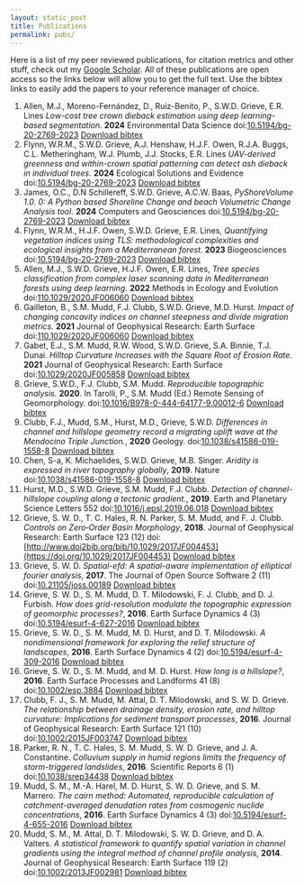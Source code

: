 ```yaml
---
layout: static_post
title: Publications
permalink: pubs/
---
```


Here is a list of my peer reviewed publications, for citation metrics and other stuff, check out my [Google Scholar](https://scholar.google.co.uk/citations?user=VwQbAzQAAAAJ&hl=en). All of these publications are open access so the links below will allow you to get the full text. Use the bibtex links to easily add the papers to your reference manager of choice.

1. Allen, M.J., Moreno-Fernández, D., Ruiz-Benito, P., S.W.D. Grieve, E.R. Lines *Low-cost tree crown dieback estimation using deep learning-based segmentation.* **2024** Environmental Data Science doi:[10.5194/bg-20-2769-2023](https://doi.org/10.1017/eds.2024.16) [Download bibtex](http://www.doi2bib.org/bib/10.1017/eds.2024.16)
1. Flynn, W.R.M., S.W.D. Grieve, A.J. Henshaw, H.J.F. Owen, R.J.A. Buggs, C.L. Metheringham, W.J. Plumb, J.J. Stocks, E.R. Lines *UAV-derived greenness and within-crown spatial patterning can detect ash dieback in individual trees.* **2024** Ecological Solutions and Evidence doi:[10.5194/bg-20-2769-2023](https://doi.org/10.1002/2688-8319.12343) [Download bibtex](http://www.doi2bib.org/bib/10.1002/2688-8319.12343)
1. James, O.C., D.N Schillereff, S.W.D. Grieve, A.C.W. Baas, *PyShoreVolume 1.0. 0: A Python based Shoreline Change and beach Volumetric Change Analysis tool.* **2024** Computers and Geosciences doi:[10.5194/bg-20-2769-2023](https://doi.org/10.1016/j.cageo.2024.105591) [Download bibtex](http://www.doi2bib.org/bib/10.1016/j.cageo.2024.105591)
1. Flynn, W.R.M., H.J.F. Owen, S.W.D. Grieve, E.R. Lines, *Quantifying vegetation indices using TLS: methodological complexities and ecological insights from a Mediterranean forest.* **2023** Biogeosciences doi:[10.5194/bg-20-2769-2023](https://doi.org/10.5194/bg-20-2769-2023) [Download bibtex](http://www.doi2bib.org/bib/10.5194/bg-20-2769-2023)
1. Allen, M.J., S.W.D. Grieve, H.J.F. Owen, E.R. Lines, *Tree species classification from complex laser scanning data in Mediterranean forests using deep learning.* **2022** Methods in Ecology and Evolution doi:[110.1029/2020JF006060](https://doi.org/10.1111/2041-210X.13981) [Download bibtex](http://www.doi2bib.org/bib/10.1111/2041-210X.13981)
1. Gailleton, B., S.M. Mudd, F.J. Clubb, S.W.D. Grieve, M.D. Hurst. *Impact of changing concavity indices on channel steepness and divide migration metrics.* **2021** Journal of Geophysical Research: Earth Surface doi:[110.1029/2020JF006060](https://doi.org/10.1029/2020JF006060) [Download bibtex](http://www.doi2bib.org/bib/10.1029/2020JF006060)
1. Gabet, E.J., S.M. Mudd, R.W. Wood, S.W.D. Grieve, S.A. Binnie, T.J. Dunai. *Hilltop Curvature Increases with the Square Root of Erosion Rate.* **2021** Journal of Geophysical Research: Earth Surface doi:[10.1029/2020JF005858](https://doi.org/10.1029/2020JF005858) [Download bibtex](http://www.doi2bib.org/bib/10.1029/2020JF005858)
1. Grieve, S.W.D., F.J. Clubb, S.M. Mudd. *Reproducible topographic analysis.*  **2020**. In Tarolli, P., S.M. Mudd (Ed.) Remote Sensing of Geomorphology. doi:[10.1016/B978-0-444-64177-9.00012-6](https://doi.org/10.1016/B978-0-444-64177-9.00012-6) [Download bibtex](http://www.doi2bib.org/bib/110.1016/B978-0-444-64177-9.00012-6)
1. Clubb, F.J., Mudd, S.M., Hurst, M.D., Grieve, S.W.D. *Differences in channel and hillslope geometry record a migrating uplift wave at the Mendocino Triple Junction.*, **2020** Geology. doi:[10.1038/s41586-019-1558-8](https://doi.org/10.1130/G46939.1) [Download bibtex](http://www.doi2bib.org/bib/10.1130/G46939.1)
1. Chen, S-a, K. Michaelides, S.W.D. Grieve, M.B. Singer. *Aridity is expressed in river topography globally*, **2019**. Nature doi:[10.1038/s41586-019-1558-8](https://doi.org/10.1038/s41586-019-1558-8) [Download bibtex](http://www.doi2bib.org/bib/10.1038/s41586-019-1558-8)
1.  Hurst, M.D., S.W.D. Grieve, S.M. Mudd, F.J. Clubb. *Detection of channel-hillslope coupling along a tectonic gradient.*, **2019**. Earth and Planetary Science Letters 552 doi:[10.1016/j.epsl.2019.06.018](https://doi.org/10.1016/j.epsl.2019.06.018) [Download bibtex](http://www.doi2bib.org/bib/10.1016/j.epsl.2019.06.018)
1.  Grieve, S. W. D., T. C. Hales, R. N. Parker, S. M. Mudd, and F. J. Clubb. *Controls on Zero‐Order Basin Morphology*, **2018**. Journal of Geophysical Research: Earth Surface 123 (12) doi:[http://www.doi2bib.org/bib/10.1029/2017JF004453](https://doi.org/10.1029/2017JF004453) [Download bibtex](http://www.doi2bib.org/bib/10.1029/2017JF004453)
1.  Grieve, S. W. D. *Spatial-efd: A spatial-aware implementation of elliptical fourier analysis*, **2017**. The Journal of Open Source Software 2 (11) doi:[10.21105/joss.00189](https://doi.org/10.21105/joss.00189) [Download bibtex](http://www.doi2bib.org/bib/10.21105/joss.00189)
2.  Grieve, S. W. D., S. M. Mudd, D. T. Milodowski, F. J. Clubb, and D. J. Furbish. *How does grid-resolution modulate the topographic expression of geomorphic processes?*, **2016**. Earth Surface Dynamics 4 (3) doi:[10.5194/esurf-4-627-2016](https://doi.org/10.5194/esurf-4-627-2016) [Download bibtex](http://www.doi2bib.org/bib/10.5194/esurf-4-627-2016)
3.  Grieve, S. W. D., S. M. Mudd, M. D. Hurst, and D. T. Milodowski. *A nondimensional framework for exploring the relief structure of landscapes*, **2016**. Earth Surface Dynamics 4 (2) doi:[10.5194/esurf-4-309-2016](https://doi.org/10.5194/esurf-4-309-2016) [Download bibtex](http://www.doi2bib.org/bib/10.5194/esurf-4-309-2016)
4.  Grieve, S. W. D., S. M. Mudd, and M. D. Hurst. *How long is a hillslope?*, **2016**. Earth Surface Processes and Landforms 41 (8) doi:[10.1002/esp.3884](https://doi.org/10.1002/esp.3884) [Download bibtex](http://www.doi2bib.org/bib/10.1002/esp.3884)
5.  Clubb, F. J., S. M. Mudd, M. Attal, D. T. Milodowski, and S. W. D. Grieve. *The relationship between drainage density, erosion rate, and hilltop curvature: Implications for sediment transport processes*, **2016**. Journal of Geophysical Research: Earth Surface 121 (10) doi:[10.1002/2015JF003747](https://doi.org/10.1002/2015JF003747) [Download bibtex](http://www.doi2bib.org/bib/10.1002/2015JF003747)
6.  Parker, R. N., T. C. Hales, S. M. Mudd, S. W. D. Grieve, and J. A. Constantine. *Colluvium supply in humid regions limits the frequency of storm-triggered landslides*, **2016**. Scientific Reports 6 (1) doi:[10.1038/srep34438](https://doi.org/10.1038/srep34438) [Download bibtex](http://www.doi2bib.org/bib/10.1038/srep34438)
7.  Mudd, S. M., M.-A. Harel, M. D. Hurst, S. W. D. Grieve, and S. M. Marrero. *The cairn method: Automated, reproducible calculation of catchment-averaged denudation rates from cosmogenic nuclide concentrations*, **2016**. Earth Surface Dynamics 4 (3) doi:[10.5194/esurf-4-655-2016](https://doi.org/10.5194/esurf-4-655-2016) [Download bibtex](http://www.doi2bib.org/bib/10.5194/esurf-4-655-2016)
8.  Mudd, S. M., M. Attal, D. T. Milodowski, S. W. D. Grieve, and D. A. Valters. *A statistical framework to quantify spatial variation in channel gradients using the integral method of channel profile analysis*, **2014**. Journal of Geophysical Research: Earth Surface 119 (2) doi:[10.1002/2013JF002981](https://doi.org/10.1002/2013JF002981) [Download bibtex](http://www.doi2bib.org/bib/10.1002/2013JF002981)
